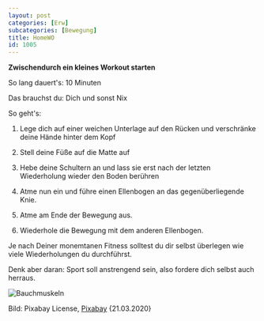 ```yaml
---
layout: post
categories: [Erw]
subcategories: [Bewegung]
title: HomeWO
id: 1005
---
```

**Zwischendurch ein kleines Workout starten**

So lang dauert's: 10 Minuten

Das brauchst du: Dich und sonst Nix

So geht's:
  1. Lege dich auf einer weichen Unterlage auf den Rücken und verschränke deine Hände hinter dem Kopf
  
  2. Stell deine Füße auf die Matte auf
  
  3. Hebe deine Schultern an und lass sie erst nach der letzten Wiederholung wieder den Boden berühren  
  
  4. Atme nun ein und führe einen Ellenbogen an das gegenüberliegende Knie.
  
  5. Atme am Ende der Bewegung aus.
  
  6. Wiederhole die Bewegung mit dem anderen Ellenbogen.
  
Je nach Deiner monemtanen Fitness solltest du dir selbst überlegen wie viele Wiederholungen du durchführst. 

Denk aber daran: Sport soll anstrengend sein, also fordere dich selbst auch herraus.


![Bauchmuskeln](https://cdn.pixabay.com/photo/2017/04/22/10/15/sport-2250970_1280.jpg)

Bild:  Pixabay License, [Pixabay](https://pixabay.com/de/photos/sport-training-bauchmuskeln-sixpack-2250970/) {21.03.2020}
